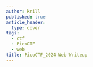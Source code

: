 ```yaml
---
author: krill
published: true
article_header:
  type: cover
tags:
  - ctf
  - PicoCTF
  - web
title: PicoCTF_2024 Web Writeup
---
```

